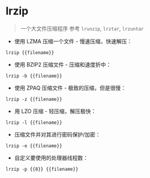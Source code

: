# lrzip

> 一个大文件压缩程序
> 参考 `lrunzip`, `lrztar`, `lrzuntar`

- 使用 LZMA 压缩一个文件 - 慢速压缩，快速解压：

`lrzip {{filename}}`

- 使用 BZIP2 压缩文件 - 压缩和速度折中：

`lrzip -b {{filename}}`

- 使用 ZPAQ 压缩文件 - 极致的压缩，但是很慢：

`lrzip -z {{filename}}`

- 用 LZO 压缩 - 轻压缩，解压极快：

`lrzip -l {{filename}}`

- 压缩文件并对其进行密码保护/加密：

`lrzip -e {{filename}}`

- 自定义要使用的处理器线程数：

`lrzip -p {{8}} {{filename}}`

[#]: contributors: ([Datura stramonium L.]，[holy4god])